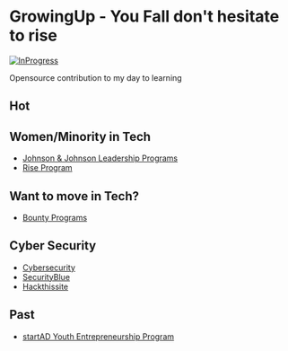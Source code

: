 # GrowingUp - You Fall don't hesitate to rise


[![InProgress](https://img.shields.io/badge/%F0%9F%9A%80-in--progress-yellow?style=flat-square)]()


Opensource contribution to my day to learning  



## Hot


## Women/Minority in Tech
- [Johnson & Johnson Leadership Programs](https://www.careers.jnj.com/leadership-development-programs)
- [Rise Program](https://www.colorintech.org/programs/rise)


## Want to move in Tech?
 - [Bounty Programs](https://www.hackerone.com/sites/default/files/2019-11/the-beginners-guide-to-bug-bounty-programs.pdf)

## Cyber Security
- [Cybersecurity](https://www.cybrary.it/catalog/career-paths/)
- [SecurityBlue](https://securityblue.team/)
- [Hackthissite](https://www.hackthissite.org/)


## Past
- [startAD Youth Entrepreneurship Program](https://share.hsforms.com/18Z_fsI-dSQq3CcCwwO2JKQ335f1)
